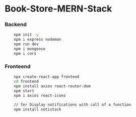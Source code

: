 # Book-Store-MERN-Stack

### Backend
```bash
    npm init -y
    npm i express nodemon
    npm run dev
    npm i mongoose
    npm i cors
```

### Fronteend
```bash
    npx create-react-app frontend
    cd frontend
    npm install axios react-router-dom
    npm start
    npm i axios react-icons
    
    // for Display notifications with call of a function
    npm install notistack
```